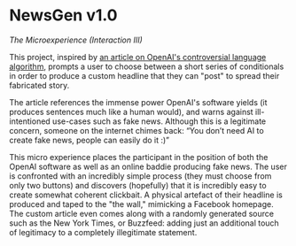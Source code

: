 # NewsGen v1.0
*The Microexperience (Interaction III)*

This project, inspired by [an article on OpenAI's controversial language algorithm](https://www.technologyreview.com/s/614237/openai-released-its-fake-news-ai-gpt-2/?utm_source=digg), prompts a user to choose between a short series of conditionals in order to produce a custom headline that they can "post" to spread their fabricated story.

The article references the immense power OpenAI's software yields (it produces sentences much like a human would), and warns against ill-intentioned use-cases such as fake news. Although this is a legitimate concern, someone on the internet chimes back: “You don’t need AI to create fake news, people can easily do it :)”

This micro experience places the participant in the position of both the OpenAI software as well as an online baddie producing fake news. The user is confronted with an incredibly simple process (they must choose from only two buttons) and discovers (hopefully) that it is incredibly easy to create somewhat coherent clickbait. A physical artefact of their headline is produced and taped to the "the wall," mimicking a Facebook homepage. The custom article even comes along with a randomly generated source such as the New York Times, or Buzzfeed: adding just an additional touch of legitimacy to a completely illegitimate statement.
